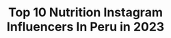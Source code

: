 ---
title: Top 10 Nutrition Instagram Influencers In Peru in 2023
description: >-
  Find top nutrition Instagram influencers in Peru in 2023. Most popular hashtags: #yomequedoencasa #saludybienestar #photooftheday.
platform: Instagram
hits: 18
text_top: Identify the best Instagram influencers on inBeat.
text_bottom: Our search engine has 18 Instagram influencers like this in Peru for you to work with.
profiles:
  - username: "victor_latinlover"
    fullname: >-
      Latin Lover
    bio: >-
      “Todo o Nada”. Conductor,Luchador,Actor y Empresario Twitter: @victorlatin77 Suplementos @latin.nutrition Contacto : kikirikiiic@gmail.com
    location: "Peru"
    followers: 126321
    engagement: 219
    commentsToLikes: 0.045549
    id: ck6u8944xq5vw0j71njbpay8o
    verified: true
    hashtags: "#family, #dance, #life, #gad"
  - username: "macawellness"
    fullname: >-
      MACA 🌻 Nutricionista, RD, MBA
    bio: >-
      Entre lo sano, rico y real 🌿 Nutriendo cuerpo-mente ✨ #NutricionREAL🤘🏼 💌info.macawellness@gmail.com @asicsfrontrunner🇵🇪 @fitbitlatam Tengo PODCAST🎙⬇️
    location: "Peru"
    followers: 54682
    engagement: 308
    commentsToLikes: 0.044792
    id: ck5pytz39xsol0i11wbqe26fk
    verified: true
    hashtags: "#anotalo, #macaeduca, #nutricionreal, #plantbased"
  - username: "carlazaplana"
    fullname: >-
      Carla Zaplana
    bio: >-
      🥬Dietista-Nutricionista (Plant-Based) 📚COME LIMPIO: Alimentación para el cuerpo, la mente y las emociones 🚺Nutrición Femenina 📍Perú✈️ 👇 Más info aquí:
    location: "Peru"
    followers: 95119
    engagement: 111
    commentsToLikes: 0.065013
    id: ck5q0pmxv753e0i11wal65ycx
    verified: true
    hashtags: "#silencio, #coronavirus, #holisticnutrition, #saludybienestar"
  - username: "marianahidalgog"
    fullname: >-
      Mariana | Nutrición + Hábitos
    bio: >-
      ~ Te enseño a comer y a crear hábitos sanos para que cambies de vida, no solo de talla 🍇 ~ 💌 | Citas: mhgnutricionista@gmail.com RESFRÍO+TIPS 👇🏽
    location: "Peru"
    followers: 91749
    engagement: 462
    commentsToLikes: 0.041053
    id: ck6u91w0cv08a0j71afz0zsxy
    verified: false
    hashtags: "#nutricionista, #peru, #nutricion, #yococinoencasa"
  - username: "vivianadeferrari"
    fullname: >-
      Self Love Coach
    bio: >-
      ⚡️Be you⚡️ Public Speaker | Reprogram your mind | Make it simple | Love Self Work 👇🏼Y O U T U B E
    location: "Peru"
    followers: 46286
    engagement: 590
    commentsToLikes: 0.028814
    id: ck6tt9c619cdg0j71yyfxjsnr
    verified: false
    hashtags: "#positivevibes, #positivemindset, #amorpropio, #positivemind"
  - username: "fuchsrally"
    fullname: >-
      Nicolás Fuchs- 🏁Oficial🏁
    bio: >-
      🇵🇪 2023 de vuelta a los orígenes!! 🏁Rally!! 🏆🥇Nuevos proyectos deportivos y empresariales. 😊 A influir favorablemente en la vida de la gente!!! .
    location: "Peru"
    followers: 35029
    engagement: 141
    commentsToLikes: 0.018255
    id: ck0u6rawt2p5e0i19ahsrjo3f
    verified: true
    hashtags: "#yomequedoencasa, #herbalifenutritionper, #offroad, #fuchsrally"
  - username: "kate_miranda_23"
    fullname: >-
      Kate Miranda 🐰🌎✈️💕
    bio: >-
      📍Peruvian Girl 🙋🏻‍♀️❣️ 🧠 Aviación Comercial 🛩💺 🍏🍍Nutrición 👉🏻👸🏻 RESILIENTE 🎂 25 - 11 💪🏻🏋🏼‍♀️ Amante del gym ✌🏻🍃 Peace And Love
    location: "Peru"
    followers: 35390
    engagement: 153
    commentsToLikes: 0.049152
    id: ck5zrd8vawd7e0i14c2wvxym3
    verified: false
    hashtags: "#piropo, #quemadores, #proteinas, #anfitriona"
  - username: "tete_novoa_oficial"
    fullname: >-
      Tete Novoa Oficial
    bio: >-
      🎤Cantante y compositor en @saratogaoficial 🔥 Artista solista, amante❤ de los animales🐶 y del deporte🏋️‍♂️ ⬇️👕NUEVO MERCHAND OFICIAL🧢⬇️
    location: "Peru"
    followers: 32786
    engagement: 581
    commentsToLikes: 0.019700
    id: ck5c26baxwmfc0i11tdcr5bfu
    verified: false
    hashtags: "#rockandfitness, #fitnessboy, #repost, #merch"
  - username: "caparus"
    fullname: >-
      🌺V A L E R I A   C A P A R Ó🌺
    bio: >-
      📍Lima - Perú 17 años🌻 Nutrición UPC 📚🍎 @vesia.nutricion 🥑
    location: "Peru"
    followers: 2716
    engagement: 2132
    commentsToLikes: 0.069962
    id: ckap65fpneh350i78r3doxklc
    verified: false
    hashtags: ""
  - username: "crisisyak"
    fullname: >-
      C R I S
    bio: >-
      新垣 クリス 🇯🇵🇵🇪 Estudiante de Nutrición, me gustan las plantas, soy adicta a los dulces y medio otaku
    location: "Peru"
    followers: 6506
    engagement: 1118
    commentsToLikes: 0.028081
    id: ck9hcp6gwmfip0j78u0o1w1hw
    verified: false
    hashtags: "#photooftheday, #sakura, #potd, #anime"
---